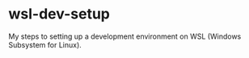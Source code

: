 # wsl-dev-setup
My steps to setting up a development environment on WSL (Windows Subsystem for Linux).
